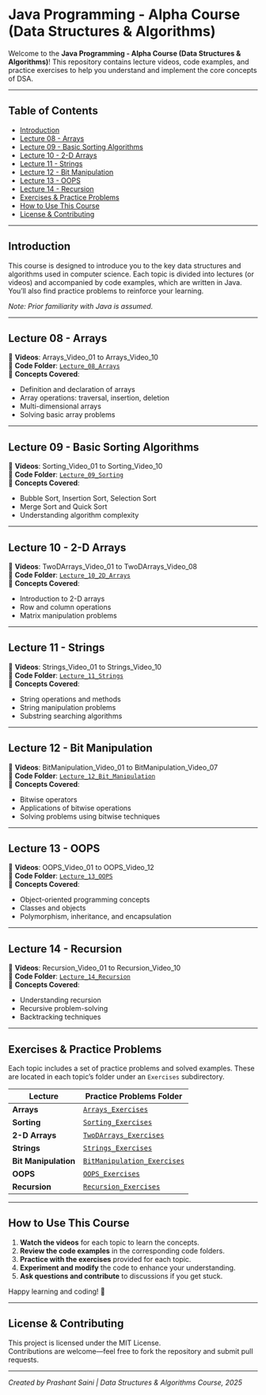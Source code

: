 # Java Programming - Alpha Course (Data Structures & Algorithms)

Welcome to the **Java Programming - Alpha Course (Data Structures & Algorithms)**! This repository contains lecture videos, code examples, and practice exercises to help you understand and implement the core concepts of DSA.

---

## Table of Contents

- [Introduction](#introduction)
- [Lecture 08 - Arrays](#lecture-08---arrays)
- [Lecture 09 - Basic Sorting Algorithms](#lecture-09---basic-sorting-algorithms)
- [Lecture 10 - 2-D Arrays](#lecture-10---2-d-arrays)
- [Lecture 11 - Strings](#lecture-11---strings)
- [Lecture 12 - Bit Manipulation](#lecture-12---bit-manipulation)
- [Lecture 13 - OOPS](#lecture-13---oops)
- [Lecture 14 - Recursion](#lecture-14---recursion)
- [Exercises & Practice Problems](#exercises--practice-problems)
- [How to Use This Course](#how-to-use-this-course)
- [License & Contributing](#license--contributing)

---

## Introduction

This course is designed to introduce you to the key data structures and algorithms used in computer science. Each topic is divided into lectures (or videos) and accompanied by code examples, which are written in Java. You’ll also find practice problems to reinforce your learning.

*Note: Prior familiarity with Java is assumed.*

---

## Lecture 08 - Arrays
📌 **Videos**: Arrays_Video_01 to Arrays_Video_10  
📌 **Code Folder**: [`Lecture_08_Arrays`](https://github.com/username/DSA-Course/tree/main/Lecture_08_Arrays)  
📌 **Concepts Covered**:
- Definition and declaration of arrays
- Array operations: traversal, insertion, deletion
- Multi-dimensional arrays
- Solving basic array problems

---

## Lecture 09 - Basic Sorting Algorithms
📌 **Videos**: Sorting_Video_01 to Sorting_Video_10  
📌 **Code Folder**: [`Lecture_09_Sorting`](https://github.com/username/DSA-Course/tree/main/Lecture_09_Sorting)  
📌 **Concepts Covered**:
- Bubble Sort, Insertion Sort, Selection Sort
- Merge Sort and Quick Sort
- Understanding algorithm complexity

---

## Lecture 10 - 2-D Arrays
📌 **Videos**: TwoDArrays_Video_01 to TwoDArrays_Video_08  
📌 **Code Folder**: [`Lecture_10_2D_Arrays`](https://github.com/username/DSA-Course/tree/main/Lecture_10_2D_Arrays)  
📌 **Concepts Covered**:
- Introduction to 2-D arrays
- Row and column operations
- Matrix manipulation problems

---

## Lecture 11 - Strings
📌 **Videos**: Strings_Video_01 to Strings_Video_10  
📌 **Code Folder**: [`Lecture_11_Strings`](https://github.com/username/DSA-Course/tree/main/Lecture_11_Strings)  
📌 **Concepts Covered**:
- String operations and methods
- String manipulation problems
- Substring searching algorithms

---

## Lecture 12 - Bit Manipulation
📌 **Videos**: BitManipulation_Video_01 to BitManipulation_Video_07  
📌 **Code Folder**: [`Lecture_12_Bit_Manipulation`](https://github.com/username/DSA-Course/tree/main/Lecture_12_Bit_Manipulation)  
📌 **Concepts Covered**:
- Bitwise operators
- Applications of bitwise operations
- Solving problems using bitwise techniques

---

## Lecture 13 - OOPS
📌 **Videos**: OOPS_Video_01 to OOPS_Video_12  
📌 **Code Folder**: [`Lecture_13_OOPS`](https://github.com/username/DSA-Course/tree/main/Lecture_13_OOPS)  
📌 **Concepts Covered**:
- Object-oriented programming concepts
- Classes and objects
- Polymorphism, inheritance, and encapsulation

---

## Lecture 14 - Recursion
📌 **Videos**: Recursion_Video_01 to Recursion_Video_10  
📌 **Code Folder**: [`Lecture_14_Recursion`](https://github.com/username/DSA-Course/tree/main/Lecture_14_Recursion)  
📌 **Concepts Covered**:
- Understanding recursion
- Recursive problem-solving
- Backtracking techniques

---

## Exercises & Practice Problems

Each topic includes a set of practice problems and solved examples. These are located in each topic’s folder under an `Exercises` subdirectory.

| **Lecture**         | **Practice Problems Folder** |
|-------------------|------------------------------|
| **Arrays**        | [`Arrays_Exercises`](https://github.com/username/DSA-Course/tree/main/Lecture_08_Arrays/Exercises) |
| **Sorting**       | [`Sorting_Exercises`](https://github.com/username/DSA-Course/tree/main/Lecture_09_Sorting/Exercises) |
| **2-D Arrays**    | [`TwoDArrays_Exercises`](https://github.com/username/DSA-Course/tree/main/Lecture_10_2D_Arrays/Exercises) |
| **Strings**       | [`Strings_Exercises`](https://github.com/username/DSA-Course/tree/main/Lecture_11_Strings/Exercises) |
| **Bit Manipulation** | [`BitManipulation_Exercises`](https://github.com/username/DSA-Course/tree/main/Lecture_12_Bit_Manipulation/Exercises) |
| **OOPS**         | [`OOPS_Exercises`](https://github.com/username/DSA-Course/tree/main/Lecture_13_OOPS/Exercises) |
| **Recursion**     | [`Recursion_Exercises`](https://github.com/username/DSA-Course/tree/main/Lecture_14_Recursion/Exercises) |

---

## How to Use This Course

1. **Watch the videos** for each topic to learn the concepts.
2. **Review the code examples** in the corresponding code folders.
3. **Practice with the exercises** provided for each topic.
4. **Experiment and modify** the code to enhance your understanding.
5. **Ask questions and contribute** to discussions if you get stuck.

Happy learning and coding! 🚀

---

## License & Contributing

This project is licensed under the MIT License.  
Contributions are welcome—feel free to fork the repository and submit pull requests.

---

*Created by Prashant Saini | Data Structures & Algorithms Course, 2025*

